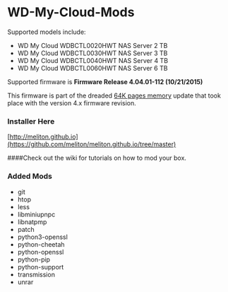 # WD-My-Cloud-Mods

Supported models include: 

  * WD My Cloud WDBCTL0020HWT NAS Server 2 TB
  * WD My Cloud WDBCTL0030HWT NAS Server 3 TB
  * WD My Cloud WDBCTL0040HWT NAS Server 4 TB
  * WD My Cloud WDBCTL0060HWT NAS Server 6 TB


Supported firmware is **Firmware Release 4.04.01-112 (10/21/2015)**

This firmware is part of the dreaded [64K pages memory](../../wiki/64K-Pages-Memory) update that took place with the version 4.x firmware revision.

### Installer Here

[http://meliton.github.io](https://github.com/meliton/meliton.github.io/tree/master)


####Check out the wiki for tutorials on how to mod your box.

### Added Mods 
* git
* htop
* less
* libminiupnpc
* libnatpmp
* patch
* python3-openssl
* python-cheetah
* python-openssl
* python-pip
* python-support
* transmission
* unrar
 


